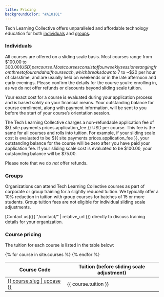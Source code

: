 ```yaml
---
title: Pricing
backgroundColor: "#A10101"
---
```


Tech Learning Collective offers unparalleled and affordable technology education for both [individuals](#individuals) and [groups](#groups).

### Individuals

All courses are offered on a sliding scale basis. Most courses range from $100.00 to $300.00 (USD) per course. Most courses consist of four weekly sessions ranging from three to four and a half hours each, which breaks down to ~$7 to ~$20 per hour of classtime, and are usually held on weekends or in the late afternoon and early evenings. Please confirm the details for the course you&rsquo;re enrolling in, as we do not offer refunds or discounts beyond sliding scale tuition.

Your exact cost for a course is evaluated during your application process and is based *solely* on your financial means. Your outstanding balance for course enrollment, along with payment information, will be sent to you before the start of your course’s orientation session.

The Tech Learning Collective charges a non-refundable application fee of ${{ site.payments.prices.application_fee }} USD per course. This fee is the same for all courses and rolls into tuition. For example, if your sliding scale cost is evaluated to be ${{ site.payments.prices.application_fee }}, your outstanding balance for the course will be zero after you have paid your application fee. If your sliding scale cost is evaluated to be $100.00, your outstanding balance will be $75.00.

Please note that we do *not* offer refunds.

### Groups

Organizations can attend Tech Learning Collective courses as part of corporate or group training for a slightly reduced tuition. We typically offer a 10% reduction in tuition with group courses for batches of 15 or more students. Group tuition fees are not eligible for individual sliding scale adjustments.

[Contact us]({{ "/contact/" | relative_url }}) directly to discuss training details for your organization.

### Course pricing

The tuition for each course is listed in the table below:

<table class="dotleader">
    <thead>
        <tr>
            <th>Course Code</th>
            <th>Tuition (before sliding scale adjustment)</th>
        </tr>
    </thead>
    <tbody>
    {% for course in site.courses %}
        <tr>
            <td>
                <span><a href="{{ course.url }}" title="View {{ course.slug | upcase }} details.">{{ course.slug | upcase }}</a></span>
            </td>
            <td class="price"><span>{{ course.tuition }}</span></td>
        </tr>
    {% endfor %}
    </tbody>
</table>
